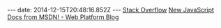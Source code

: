 --- date: 2014-12-15T20:48:16.852Z --- [Stack Overflow](http://stackoverflow.com/)  [New JavaScript Docs from MSDN!  -  Web Platform Blog](http://blog.webplatform.org/2013/04/new-msdn-js-docs/)  